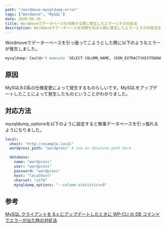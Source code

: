 ```yaml
---
path: "/wordmove-mysqldump-error"
tags: ["Wordmove", "MySQL"]
date: 2020-06-16
title: Wordmoveでデータベースを同期する際に発生したエラーとその対処法
description: Wordmoveでデータベースを同期を試みた際に発生したエラーとその対処法をまとめています。
---
```


Wordmoveでデーターベースを引っ張ってこようとした際に以下のようなエラーが発生しました。

```bash
mysqldump: Couldn't execute 'SELECT COLUMN_NAME, JSON_EXTRACT(HISTOGRAM, '$."number-of-buckets-specified"') FROM information_schema.COLUMN_STATISTICS WHERE SCHEMA_NAME = 'local' AND TABLE_NAME = 'wp_commentmeta';': Unknown table 'COLUMN_STATISTICS' in information_schema (1109)
```

## 原因
MySQL8.0系の仕様変更によって発生するものらしいです。MySQLをアップデートしたことによって発生したものということがわかりました。

## 対応方法
mysqldump_optionsを以下のように設定すると無事データベースを引っ張れるようになりました。

```yml
local:
  vhost: "http://example.local"
  wordpress_path: "wordpress" # use an absolute path here

  database:
    name: "wordpress"
    user: "wordpress"
    password: "wordpress"
    host: "localhost"
    charset: "utf8"
    mysqldump_options: "--column-statistics=0"
```

## 参考
[MySQL クライアントを 8.x にアップデートしたときに WP-CLI の DB コマンドでエラーが出た時の対処法](https://qiita.com/miya0001/items/e0625a160e3a36f18e1f)
